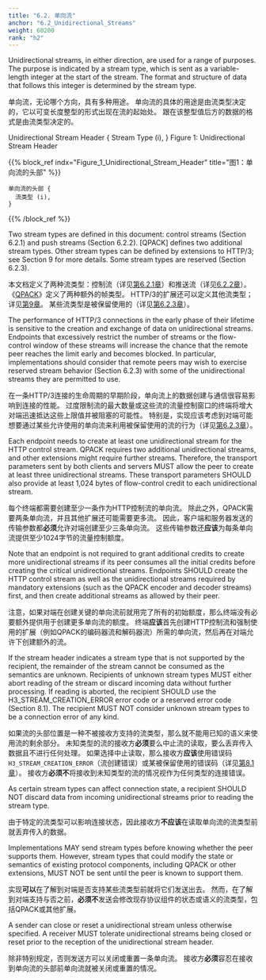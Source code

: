 ```yaml
---
title: "6.2. 单向流"
anchor: "6.2_Unidirectional_Streams"
weight: 60200
rank: "h2"
---
```


Unidirectional streams, in either direction, are used for a range of purposes. The purpose is indicated by a stream type, which is sent as a variable-length integer at the start of the stream. The format and structure of data that follows this integer is determined by the stream type.

单向流，无论哪个方向，具有多种用途。
单向流的具体的用途是由流类型决定的，它以可变长度整型的形式出现在流的起始处。
跟在该整型值后方的数据的格式是由流类型决定的。

Unidirectional Stream Header {
Stream Type (i),
}
Figure 1: Unidirectional Stream Header

{{% block_ref
indx="Figure_1_Unidirectional_Stream_Header"
title="图1：单向流的头部" %}}

```
单向流的头部 {
  流类型 (i),
}
```

{{% /block_ref %}}

Two stream types are defined in this document: control streams (Section 6.2.1) and push streams (Section 6.2.2). [QPACK] defines two additional stream types. Other stream types can be defined by extensions to HTTP/3; see Section 9 for more details. Some stream types are reserved (Section 6.2.3).

本文档定义了两种流类型：控制流（详见[第6.2.1章]()）和推送流（详见[6.2.2章]()）。
《[QPACK]()》定义了两种额外的帧类型。
HTTP/3的扩展还可以定义其他流类型；详见[第9章]()。
某些流类型是被保留使用的（详见[第6.2.3章]()）。

The performance of HTTP/3 connections in the early phase of their lifetime is sensitive to the creation and exchange of data on unidirectional streams. Endpoints that excessively restrict the number of streams or the flow-control window of these streams will increase the chance that the remote peer reaches the limit early and becomes blocked. In particular, implementations should consider that remote peers may wish to exercise reserved stream behavior (Section 6.2.3) with some of the unidirectional streams they are permitted to use.

在一条HTTP/3连接的生命周期的早期阶段，单向流上的数据创建与通信很容易影响到连接的性能。
过度限制流的最大数量或这些流的流量控制窗口的终端将增大对端迅速抵达这些上限值并被阻塞的可能性。
特别是，实现应该考虑到对端可能想要通过某些允许使用的单向流来利用被保留使用的流的行为（详见[第6.2.3章]()）。

Each endpoint needs to create at least one unidirectional stream for the HTTP control stream. QPACK requires two additional unidirectional streams, and other extensions might require further streams. Therefore, the transport parameters sent by both clients and servers MUST allow the peer to create at least three unidirectional streams. These transport parameters SHOULD also provide at least 1,024 bytes of flow-control credit to each unidirectional stream.

每个终端都需要创建至少一条作为HTTP控制流的单向流。
除此之外，QPACK需要两条单向流，并且其他扩展还可能需要更多流。
因此，客户端和服务器发送的传输参数都**必须**允许对端创建至少三条单向流。
这些传输参数还**应该**为每条单向流提供至少1024字节的流量控制额度。

Note that an endpoint is not required to grant additional credits to create more unidirectional streams if its peer consumes all the initial credits before creating the critical unidirectional streams. Endpoints SHOULD create the HTTP control stream as well as the unidirectional streams required by mandatory extensions (such as the QPACK encoder and decoder streams) first, and then create additional streams as allowed by their peer.

注意，如果对端在创建关键的单向流前就用完了所有的初始额度，那么终端没有必要额外提供用于创建更多单向流的额度。
终端**应该**首先创建HTTP控制流和强制使用的扩展（例如QPACK的编码器流和解码器流）所需的单向流，然后再在对端允许下创建额外的流。

If the stream header indicates a stream type that is not supported by the recipient, the remainder of the stream cannot be consumed as the semantics are unknown. Recipients of unknown stream types MUST either abort reading of the stream or discard incoming data without further processing. If reading is aborted, the recipient SHOULD use the H3_STREAM_CREATION_ERROR error code or a reserved error code (Section 8.1). The recipient MUST NOT consider unknown stream types to be a connection error of any kind.

如果流的头部位置是一种不被接收方支持的流类型，那么就不能用已知的语义来使用流的剩余部分。
未知类型的流的接收方**必须**要么中止流的读取，要么丢弃传入数据且不进行任何处理。
如果选择中止读取，那么接收方**应该**使用错误码`H3_STREAM_CREATION_ERROR`（流创建错误）或某被保留使用的错误码（详见[第8.1章]()）。
接收方**必须不**将接收到未知类型的流的情况视作为任何类型的连接错误。

As certain stream types can affect connection state, a recipient SHOULD NOT discard data from incoming unidirectional streams prior to reading the stream type.

由于特定的流类型可以影响连接状态，因此接收方**不应该**在读取单向流的流类型前就丢弃传入的数据。

Implementations MAY send stream types before knowing whether the peer supports them. However, stream types that could modify the state or semantics of existing protocol components, including QPACK or other extensions, MUST NOT be sent until the peer is known to support them.

实现**可以**在了解到对端是否支持某些流类型前就将它们发送出去。
然而，在了解到对端支持与否之前，**必须不**发送会修改现存协议组件的状态或语义的流类型，包括QPACK或其他扩展。

A sender can close or reset a unidirectional stream unless otherwise specified. A receiver MUST tolerate unidirectional streams being closed or reset prior to the reception of the unidirectional stream header.

除非特别规定，否则发送方可以关闭或重置一条单向流。
接收方**必须**容忍在接收到单向流的头部前单向流就被关闭或重置的情况。

